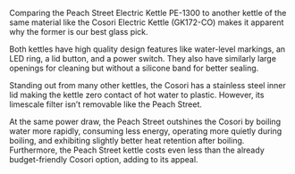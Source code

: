 Comparing the Peach Street Electric Kettle PE-1300 to another kettle of the same material like the Cosori Electric Kettle (GK172-CO) makes it apparent why the former is our best glass pick.

Both kettles have high quality design features like water-level markings, an LED ring, a lid button, and a power switch. They also have similarly large openings for cleaning but without a silicone band for better sealing.

Standing out from many other kettles, the Cosori has a stainless steel inner lid making the kettle zero contact of hot water to plastic. However, its limescale filter isn’t removable like the Peach Street.

At the same power draw, the Peach Street outshines the Cosori by boiling water more rapidly, consuming less energy, operating more quietly during boiling, and exhibiting slightly better heat retention after boiling. Furthermore, the Peach Street kettle costs even less than the already budget-friendly Cosori option, adding to its appeal.